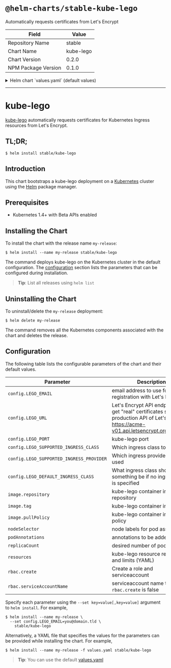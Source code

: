 # `@helm-charts/stable-kube-lego`

Automatically requests certificates from Let's Encrypt

| Field               | Value     |
| ------------------- | --------- |
| Repository Name     | stable    |
| Chart Name          | kube-lego |
| Chart Version       | 0.2.0     |
| NPM Package Version | 0.1.0     |

<details>

<summary>Helm chart `values.yaml` (default values)</summary>

```yaml
## kube-lego configuration
## Ref: https://github.com/jetstack/kube-lego
##
config:
  ## Email address to use for registration with Let's Encrypt
  ##
  # LEGO_EMAIL: my@email.tld
  LEGO_EMAIL: foo@example.com

  ## Let's Encrypt API endpoint
  ## Production: https://acme-v01.api.letsencrypt.org/directory
  ## Staging: https://acme-staging.api.letsencrypt.org/directory
  ##
  LEGO_URL: https://acme-staging.api.letsencrypt.org/directory

  ## kube-lego port
  ##
  LEGO_PORT: 8080

  ## Specify which ingress class to watch
  ##
  # LEGO_SUPPORTED_INGRESS_CLASS: nginx
  ## Specify which ingress provider should be watched
  ## nginx and gce are the only two options presently
  ##
  # LEGO_SUPPORTED_INGRESS_PROVIDER: nginx
  ## Specify what ingress class should something be
  ## if no ingress class is specified
  ##
  # LEGO_DEFAULT_INGRESS_CLASS: nginx

## kube-lego image
##
image:
  repository: jetstack/kube-lego
  tag: 0.1.5
  pullPolicy: IfNotPresent

## Node labels for pod assignment
## Ref: https://kubernetes.io/docs/user-guide/node-selection/
##
nodeSelector: {}

## Annotations to be added to pods
##
podAnnotations: {}

replicaCount: 1

## kube-lego resource limits & requests
## Ref: https://kubernetes.io/docs/user-guide/compute-resources/
##
resources:
  {}
  # limits:
  #   cpu: 20m
  #   memory: 8Mi
  # requests:
  #   cpu: 20m
  #   memory: 8Mi

rbac:
  create: false
  serviceAccountName: default
```

</details>

---

# kube-lego

[kube-lego](https://github.com/jetstack/kube-lego) automatically requests certificates for Kubernetes Ingress resources from Let's Encrypt.

## TL;DR;

```console
$ helm install stable/kube-lego
```

## Introduction

This chart bootstraps a kube-lego deployment on a [Kubernetes](http://kubernetes.io) cluster using the [Helm](https://helm.sh) package manager.

## Prerequisites

- Kubernetes 1.4+ with Beta APIs enabled

## Installing the Chart

To install the chart with the release name `my-release`:

```console
$ helm install --name my-release stable/kube-lego
```

The command deploys kube-lego on the Kubernetes cluster in the default configuration. The [configuration](#configuration) section lists the parameters that can be configured during installation.

> **Tip**: List all releases using `helm list`

## Uninstalling the Chart

To uninstall/delete the `my-release` deployment:

```console
$ helm delete my-release
```

The command removes all the Kubernetes components associated with the chart and deletes the release.

## Configuration

The following table lists the configurable parameters of the chart and their default values.

| Parameter                                | Description                                                                                                                                       | Default                                                        |
| ---------------------------------------- | ------------------------------------------------------------------------------------------------------------------------------------------------- | -------------------------------------------------------------- |
| `config.LEGO_EMAIL`                      | email address to use for registration with Let's Encrypt                                                                                          | none                                                           |
| `config.LEGO_URL`                        | Let's Encrypt API endpoint. To get "real" certificates set to the production API of Let's Encrypt: https://acme-v01.api.letsencrypt.org/directory | `https://acme-staging.api.letsencrypt.org/directory` (staging) |
| `config.LEGO_PORT`                       | kube-lego port                                                                                                                                    | `8080`                                                         |
| `config.LEGO_SUPPORTED_INGRESS_CLASS`    | Which ingress class to watch                                                                                                                      | none                                                           |
| `config.LEGO_SUPPORTED_INGRESS_PROVIDER` | Which ingress provider is being used                                                                                                              | none                                                           |
| `config.LEGO_DEFAULT_INGRESS_CLASS`      | What ingress class should something be if no ingress class is specified                                                                           | none                                                           |
| `image.repository`                       | kube-lego container image repository                                                                                                              | `jetstack/kube-lego`                                           |
| `image.tag`                              | kube-lego container image tag                                                                                                                     | `0.1.3`                                                        |
| `image.pullPolicy`                       | kube-lego container image pull policy                                                                                                             | `IfNotPresent`                                                 |
| `nodeSelector`                           | node labels for pod assignment                                                                                                                    | `{}`                                                           |
| `podAnnotations`                         | annotations to be added to pods                                                                                                                   | `{}`                                                           |
| `replicaCount`                           | desired number of pods                                                                                                                            | `1`                                                            |
| `resources`                              | kube-lego resource requests and limits (YAML)                                                                                                     | `{}`                                                           |
| `rbac.create`                            | Create a role and serviceaccount                                                                                                                  | `false`                                                        |
| `rbac.serviceAccountName`                | serviceaccount name to use if `rbac.create` is false                                                                                              | `default`                                                      |

Specify each parameter using the `--set key=value[,key=value]` argument to `helm install`. For example,

```console
$ helm install --name my-release \
  --set config.LEGO_EMAIL=you@domain.tld \
    stable/kube-lego
```

Alternatively, a YAML file that specifies the values for the parameters can be provided while installing the chart. For example,

```console
$ helm install --name my-release -f values.yaml stable/kube-lego
```

> **Tip**: You can use the default [values.yaml](values.yaml)
